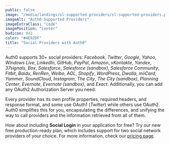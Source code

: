 ```yaml
---
public: false
image: "/media/landings/sl-supported-providers/sl-supported-providers.png"
imageAlt: "Auth0 Supported Providers"
imageExtraClass: "code"
imagePosition: "center"
budicon: 842
color: "#4E92DF"
title: "Social Providers with Auth0"
---
```


Auth0 supports 30+ social providers: _Facebook_, _Twitter_, _Google_, _Yahoo_, _Windows Live_, _LinkedIn_, _GitHub_, _PayPal_, _Amazon_, _vKontakte_, _Yandex_, _37signals_, _Box_, _Salesforce_, _Salesforce (sandbox)_, _Salesforce Community_, _Fitbit_, _Baidu_, _RenRen_, _Weibo_, _AOL_, _Shopify_, _WordPress_, _Dwolla_, _miiCard_, _Yammer_, _SoundCloud_, _Instagram_, _The City_, _The City (sandbox)_, _Planning Center_, _Evernote_, _Evernote (sandbox)_, and _Exact_. Additionally, you can add any OAuth2 Authorization Server you need.

​Every provider has its own profile properties, required headers, and response format, and some use OAuth1 (_Twitter_) while others use OAuth2. Auth0 simplifies this for you, encapsulating the differences, and unifying the way to call providers and the information retrieved from all of them.

How about including **Social Login** in your application for free? Try our new free production-ready plan, which includes support for two social network providers of your choice. For more information, check our [pricing page](https://auth0.com/pricing#free).
